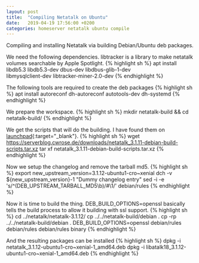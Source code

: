 ```yaml
---
layout: post
title:  "Compiling Netatalk on Ubuntu"
date:   2019-04-19 17:56:00 +0200
categories: homeserver netatalk ubuntu compile
---
```

Compiling and installing Netatalk via building Debian/Ubuntu deb packages.

We need the following dependencies. libtracker is a library to make netatalk volumes searchable by Apple Spotlight.
{% highlight sh %}
 apt install libdb5.3 libdb5.3-dev dbus-dev libdbus-glib-1-dev \
   libmysqlclient-dev libtracker-miner-2.0-dev
{% endhighlight %}

The following tools are required to create the deb packages
{% highlight sh %}
 apt install autoreconf dh-autoreconf autotools-dev dh-systemd
{% endhighlight %}

We prepare the workspace.
{% highlight sh %}
 mkdir netatalk-build && cd netatalk-build/
{% endhighlight %}

We get the scripts that will do the building. I have found them on [launchpad][launchpad]{:target="_blank"}.
{% highlight sh %}
 wget https://serverblog.cwrose.de/downloads/netatalk_3.1.11-debian-build-scripts.tar.xz
 tar xf netatalk_3.1.11-debian-build-scripts.tar.xz
{% endhighlight %} 

Now we setup the changelog and remove the tarball md5.
{% highlight sh %}
 export new_upstream_version=3.1.12-ubuntu1-cro~xenial
 dch -v ${new_upstream_version}-1 "Dummy changelog entry"
 sed -i -e 's/^\(DEB_UPSTREAM_TARBALL_MD5\b\)/#\1/' debian/rules
{% endhighlight %}

Now it is time to build the thing.  DEB_BUILD_OPTIONS=openssl basically tells the build process to allow it building with ssl support.
{% highlight sh %}
 cd ../netatalk/netatalk-3.1.12/
 cp ../../netatalk-build/debian .
 cp -rp ../../netatalk-build/debian .
 DEB_BUILD_OPTIONS=openssl debian/rules debian/rules
 debian/rules binary
{% endhighlight %}

And the resulting packages can be installed
{% highlight sh %}
 dpkg -i netatalk_3.1.12-ubuntu1-cro~xenial-1_amd64.deb
 dpkg -i libatalk18_3.1.12-ubuntu1-cro~xenial-1_amd64.deb
{% endhighlight %}

[launchpad]:https://launchpad.net/~sico/+archive/ubuntu/netatalk/+sourcefiles/netatalk/3.1.11-ubuntu1-sico2~xenial/netatalk_3.1.11-ubuntu1-sico2~xenial.debian.tar.xz

